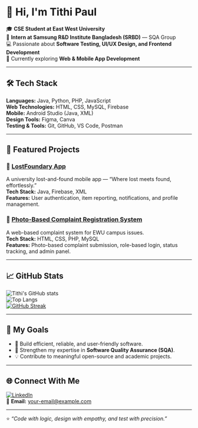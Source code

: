 # 👋 Hi, I'm Tithi Paul  

🎓 **CSE Student at East West University**  
💼 **Intern at Samsung R&D Institute Bangladesh (SRBD)** — SQA Group  
💻 Passionate about **Software Testing, UI/UX Design, and Frontend Development**  
🌱 Currently exploring **Web & Mobile App Development**  

---

## 🛠️ Tech Stack
**Languages:** Java, Python, PHP, JavaScript  
**Web Technologies:** HTML, CSS, MySQL, Firebase  
**Mobile:** Android Studio (Java, XML)  
**Design Tools:** Figma, Canva  
**Testing & Tools:** Git, GitHub, VS Code, Postman  

---

## 🚀 Featured Projects

### 🔹 [LostFoundary App](https://github.com/tithipaul/LostFoundary)
A university lost-and-found mobile app — “Where lost meets found, effortlessly.”  
**Tech Stack:** Java, Firebase, XML  
**Features:** User authentication, item reporting, notifications, and profile management.

### 🔹 [Photo-Based Complaint Registration System](https://github.com/tithipaul/PhotoComplaint)
A web-based complaint system for EWU campus issues.  
**Tech Stack:** HTML, CSS, PHP, MySQL  
**Features:** Photo-based complaint submission, role-based login, status tracking, and admin panel.

---

## 📈 GitHub Stats
![Tithi's GitHub stats](https://github-readme-stats.vercel.app/api?username=tithipaul&show_icons=true&theme=tokyonight)  
![Top Langs](https://github-readme-stats.vercel.app/api/top-langs/?username=tithipaul&layout=compact&theme=tokyonight)  
[![GitHub Streak](https://streak-stats.demolab.com/?user=tithipaul&theme=tokyonight)](https://git.io/streak-stats)

---

## 🧩 My Goals
- 🌟 Build efficient, reliable, and user-friendly software.  
- 🧠 Strengthen my expertise in **Software Quality Assurance (SQA)**.  
- 💡 Contribute to meaningful open-source and academic projects.  

---

## 🌐 Connect With Me
[![LinkedIn](https://img.shields.io/badge/LinkedIn-blue?style=flat&logo=linkedin)](https://linkedin.com/in/your-link)  
📧 **Email:** your-email@example.com  

---

⭐ *“Code with logic, design with empathy, and test with precision.”*